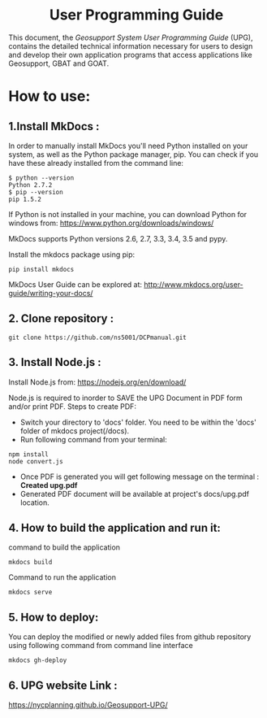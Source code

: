 
<h1><center>User Programming Guide</center></h1>

This document, the _Geosupport System User Programming Guide_ (UPG), contains the detailed technical information necessary 
for users to design and develop their own application programs that access applications like Geosupport, GBAT and GOAT.  

# How to use:

## 1.Install MkDocs : 
In order to manually install MkDocs you'll need Python installed on your system, as well as the Python package manager, pip.
You can check if you have these already installed from the command line:

```
$ python --version
Python 2.7.2
$ pip --version
pip 1.5.2  
```
If Python is not installed in your machine, you can download Python for windows from: https://www.python.org/downloads/windows/

MkDocs supports Python versions 2.6, 2.7, 3.3, 3.4, 3.5 and pypy.

Install the mkdocs package using pip:
```
pip install mkdocs
```
MkDocs User Guide can be explored at: http://www.mkdocs.org/user-guide/writing-your-docs/   

## 2. Clone repository :
```
git clone https://github.com/ns5001/DCPmanual.git 
```
## 3. Install Node.js :
Install Node.js from: https://nodejs.org/en/download/

Node.js is required to inorder to SAVE the UPG Document in PDF form and/or print PDF.
 Steps to create PDF:
 * Switch your directory to 'docs' folder. You need to be within the 'docs' folder of mkdocs project(/docs).
 * Run following command from your terminal:
  ```
  npm install
  node convert.js
  ```
 * Once PDF is generated you will get following message on the terminal : <b>Created upg.pdf </b>
 * Generated PDF document will be available at project's docs/upg.pdf location.

## 4. How to build the application and run it:
command to build the application
```
mkdocs build
```

Command to run the application
```
mkdocs serve
```
## 5. How to deploy:
You can deploy the modified or newly added files from github repository using following command from command line interface
```
mkdocs gh-deploy
```

## 6. UPG website Link :
https://nycplanning.github.io/Geosupport-UPG/



